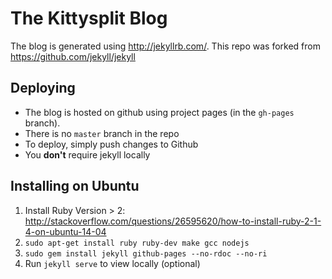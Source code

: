 # The Kittysplit Blog

The blog is generated using http://jekyllrb.com/. This repo was forked from https://github.com/jekyll/jekyll

## Deploying
* The blog is hosted on github using project pages (in the `gh-pages` branch).
* There is no `master` branch in the repo
* To deploy, simply push changes to Github
* You **don't** require jekyll locally

## Installing on Ubuntu
1. Install Ruby Version > 2: http://stackoverflow.com/questions/26595620/how-to-install-ruby-2-1-4-on-ubuntu-14-04
1. `sudo apt-get install ruby ruby-dev make gcc nodejs`
2. `sudo gem install jekyll github-pages --no-rdoc --no-ri`
3. Run `jekyll serve` to view locally (optional)
